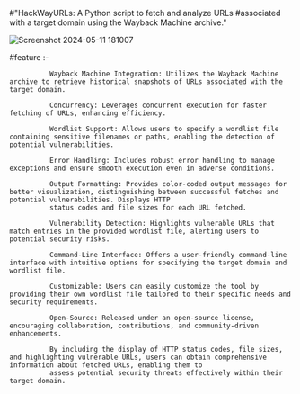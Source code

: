 
  #"HackWayURLs: 
    A Python script to fetch and analyze URLs
    #associated with a target domain using the Wayback Machine archive."



![Screenshot 2024-05-11 181007](https://github.com/h1k0r/hackwayurls/assets/130882186/0798994c-9be2-42c2-831b-9a557cde0852)

#feature :-

              Wayback Machine Integration: Utilizes the Wayback Machine archive to retrieve historical snapshots of URLs associated with the target domain.
              
              Concurrency: Leverages concurrent execution for faster fetching of URLs, enhancing efficiency.
              
              Wordlist Support: Allows users to specify a wordlist file containing sensitive filenames or paths, enabling the detection of potential vulnerabilities.
              
              Error Handling: Includes robust error handling to manage exceptions and ensure smooth execution even in adverse conditions.
              
              Output Formatting: Provides color-coded output messages for better visualization, distinguishing between successful fetches and potential vulnerabilities. Displays HTTP 
              status codes and file sizes for each URL fetched.
              
              Vulnerability Detection: Highlights vulnerable URLs that match entries in the provided wordlist file, alerting users to potential security risks.
              
              Command-Line Interface: Offers a user-friendly command-line interface with intuitive options for specifying the target domain and wordlist file.
              
              Customizable: Users can easily customize the tool by providing their own wordlist file tailored to their specific needs and security requirements.
              
              Open-Source: Released under an open-source license, encouraging collaboration, contributions, and community-driven enhancements.
              
              By including the display of HTTP status codes, file sizes, and highlighting vulnerable URLs, users can obtain comprehensive information about fetched URLs, enabling them to 
              assess potential security threats effectively within their target domain.
              


